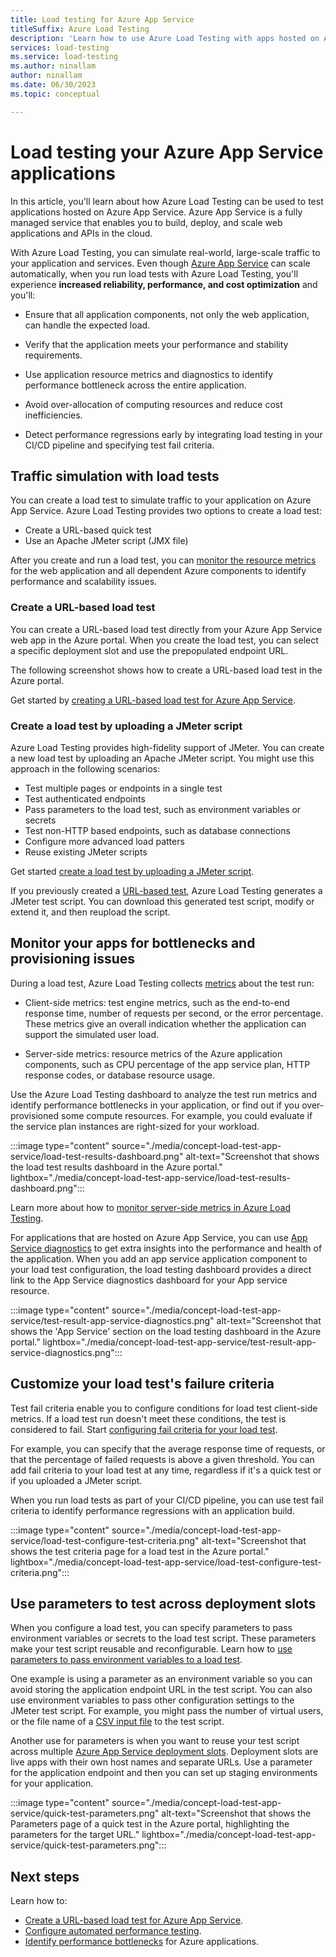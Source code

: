 ```yaml
---
title: Load testing for Azure App Service
titleSuffix: Azure Load Testing
description: 'Learn how to use Azure Load Testing with apps hosted on Azure App Service. Run load tests, use environment variables, and gain insights with server metrics and diagnostics.'
services: load-testing
ms.service: load-testing
ms.author: ninallam
author: ninallam
ms.date: 06/30/2023
ms.topic: conceptual

---
```


# Load testing your Azure App Service applications

In this article, you'll learn about how Azure Load Testing can be used to test applications hosted on Azure App Service.  Azure App Service is a fully managed service that enables you to build, deploy, and scale web applications and APIs in the cloud. 

With Azure Load Testing, you can simulate real-world, large-scale traffic to your application and services. Even though [Azure App Service](/azure/app-service/overview) can scale automatically, when you run load tests with Azure Load Testing, you'll experience **increased reliability, performance, and cost optimization** and you'll:

- Ensure that all application components, not only the web application, can handle the expected load.
  
- Verify that the application meets your performance and stability requirements.

- Use application resource metrics and diagnostics to identify performance bottleneck across the entire application.
  
- Avoid over-allocation of computing resources and reduce cost inefficiencies.
  
- Detect performance regressions early by integrating load testing in your CI/CD pipeline and specifying test fail criteria.

## Traffic simulation with load tests 

You can create a load test to simulate traffic to your application on Azure App Service. Azure Load Testing provides two options to create a load test:

- Create a URL-based quick test
- Use an Apache JMeter script (JMX file)

After you create and run a load test, you can [monitor the resource metrics](#monitor) for the web application and all dependent Azure components to identify performance and scalability issues.

### Create a URL-based load test

You can create a URL-based load test directly from your Azure App Service web app in the Azure portal. When you create the load test, you can select a specific deployment slot and use the prepopulated endpoint URL.

The following screenshot shows how to create a URL-based load test in the Azure portal.

Get started by [creating a URL-based load test for Azure App Service](./how-to-create-load-test-app-service.md).

### Create a load test by uploading a JMeter script

Azure Load Testing provides high-fidelity support of JMeter. You can create a new load test by uploading an Apache JMeter script. You might use this approach in the following scenarios:

- Test multiple pages or endpoints in a single test
- Test authenticated endpoints
- Pass parameters to the load test, such as environment variables or secrets
- Test non-HTTP based endpoints, such as database connections
- Configure more advanced load patters
- Reuse existing JMeter scripts

Get started [create a load test by uploading a JMeter script](./how-to-create-and-run-load-test-with-jmeter-script.md).

If you previously created a [URL-based test](#create-a-url-based-load-test), Azure Load Testing generates a JMeter test script. You can download this generated test script, modify or extend it, and then reupload the script.

<a name="monitor"></a>

## Monitor your apps for bottlenecks and provisioning issues 

During a load test, Azure Load Testing collects [metrics](./concept-load-testing-concepts.md#metrics) about the test run:

- Client-side metrics: test engine metrics, such as the end-to-end response time, number of requests per second, or the error percentage. These metrics give an overall indication whether the application can support the simulated user load.

- Server-side metrics: resource metrics of the Azure application components, such as CPU percentage of the app service plan, HTTP response codes, or database resource usage.

Use the Azure Load Testing dashboard to analyze the test run metrics and identify performance bottlenecks in your application, or find out if you over-provisioned some compute resources. For example, you could evaluate if the service plan instances are right-sized for your workload.

:::image type="content" source="./media/concept-load-test-app-service/load-test-results-dashboard.png" alt-text="Screenshot that shows the load test results dashboard in the Azure portal." lightbox="./media/concept-load-test-app-service/load-test-results-dashboard.png":::

Learn more about how to [monitor server-side metrics in Azure Load Testing](./how-to-monitor-server-side-metrics.md).

For applications that are hosted on Azure App Service, you can use [App Service diagnostics](/azure/app-service/overview-diagnostics) to get extra insights into the performance and health of the application. When you add an app service application component to your load test configuration, the load testing dashboard provides a direct link to the App Service diagnostics dashboard for your App service resource.

:::image type="content" source="./media/concept-load-test-app-service/test-result-app-service-diagnostics.png" alt-text="Screenshot that shows the 'App Service' section on the load testing dashboard in the Azure portal." lightbox="./media/concept-load-test-app-service/test-result-app-service-diagnostics.png":::

## Customize your load test's failure criteria

Test fail criteria enable you to configure conditions for load test client-side metrics. If a load test run doesn't meet these conditions, the test is considered to fail.  Start [configuring fail criteria for your load test](./how-to-define-test-criteria.md).

For example, you can specify that the average response time of requests, or that the percentage of failed requests is above a given threshold. You can add fail criteria to your load test at any time, regardless if it's a quick test or if you uploaded a JMeter script.

When you run load tests as part of your CI/CD pipeline, you can use test fail criteria to identify performance regressions with an application build.

:::image type="content" source="./media/concept-load-test-app-service/load-test-configure-test-criteria.png" alt-text="Screenshot that shows the test criteria page for a load test in the Azure portal." lightbox="./media/concept-load-test-app-service/load-test-configure-test-criteria.png":::

## Use parameters to test across deployment slots

When you configure a load test, you can specify parameters to pass environment variables or secrets to the load test script. These parameters make your test script reusable and reconfigurable. Learn how to [use parameters to pass environment variables to a load test](./how-to-parameterize-load-tests.md).

One example is using a parameter as an environment variable so you can avoid storing the application endpoint URL in the test script. You can also use environment variables to pass other configuration settings to the JMeter test script. For example, you might pass the number of virtual users, or the file name of a [CSV input file](./how-to-read-csv-data.md) to the test script.

Another use for parameters is when you want to reuse your test script across multiple [Azure App Service deployment slots](/azure/app-service/deploy-staging-slots). Deployment slots are live apps with their own host names and separate URLs. Use a parameter for the application endpoint and then you can set up staging environments for your application. 

:::image type="content" source="./media/concept-load-test-app-service/quick-test-parameters.png" alt-text="Screenshot that shows the Parameters page of a quick test in the Azure portal, highlighting the parameters for the target URL." lightbox="./media/concept-load-test-app-service/quick-test-parameters.png":::


## Next steps

Learn how to:
- [Create a URL-based load test for Azure App Service](./how-to-create-load-test-app-service.md).
- [Configure automated performance testing](./quickstart-add-load-test-cicd.md).
- [Identify performance bottlenecks](./tutorial-identify-bottlenecks-azure-portal.md) for Azure applications.
